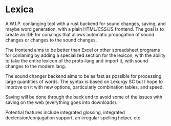 # Lexica

A W.I.P. conlanging tool with a rust backend for sound changes, saving, and maybe word generation, with a plain HTML/CSS/JS frontend. The goal is to create an IDE for conalngs that allows automatic propogation of sound changes or changes to the sound changes. 

The frontend aims to be better than Excel or other spreadsheet programs for conlaning by adding a specialized section for the lexicon, with the ability to take the entire lexicon of the proto-lang and import it, with sound changes to the modern lang. 

The sound changer backend aims to be as fast as possible for processing large quantities of words. The syntax is based on Lexurgy SC but I hope to improve on it with new options, particularly combination tables, and speed.

Saving will be done through the back end to avoid some of the issues with saving on the web (everything goes into downloads).

Potential features include integrated glossing, integrated declension/conjugation support, an irregular spelling helper, etc.
